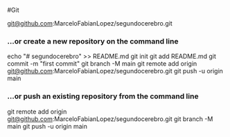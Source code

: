 #Git

git@github.com:MarceloFabianLopez/segundocerebro.git

### …or create a new repository on the command line

echo "# segundocerebro" >> README.md
git init
git add README.md
git commit -m "first commit"
git branch -M main
git remote add origin git@github.com:MarceloFabianLopez/segundocerebro.git
git push -u origin main

### …or push an existing repository from the command line

git remote add origin git@github.com:MarceloFabianLopez/segundocerebro.git
git branch -M main
git push -u origin main

